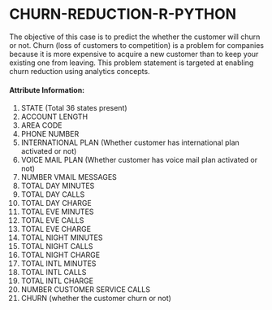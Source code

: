 # CHURN-REDUCTION-R-PYTHON
The objective of this case is to predict the whether the customer will churn or not. Churn (loss of customers to competition) is a problem for companies because it is more expensive to acquire a new customer than to keep your existing one from leaving. This problem statement is targeted at enabling churn reduction using analytics concepts.

#### Attribute Information:
1. STATE (Total 36 states present)
2. ACCOUNT LENGTH
3. AREA CODE
4. PHONE NUMBER
5. INTERNATIONAL PLAN (Whether customer has international plan activated or not)
6. VOICE MAIL PLAN (Whether customer has voice mail plan activated or not)
7. NUMBER VMAIL MESSAGES
8. TOTAL DAY MINUTES
9. TOTAL DAY CALLS
10. TOTAL DAY CHARGE
11. TOTAL EVE MINUTES
12. TOTAL EVE CALLS
13. TOTAL EVE CHARGE
14. TOTAL NIGHT MINUTES
15. TOTAL NIGHT CALLS
16. TOTAL NIGHT CHARGE
17. TOTAL INTL MINUTES
18. TOTAL INTL CALLS
19. TOTAL INTL CHARGE
20. NUMBER CUSTOMER SERVICE CALLS
21. CHURN (whether the customer churn or not)
